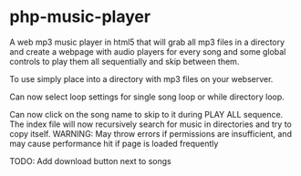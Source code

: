 # php-music-player
A web mp3 music player in html5 that will grab all mp3 files in a directory and create a webpage with audio players for every song and some global controls to play them all sequentially and skip between them.

To use simply place into a directory with mp3 files on your webserver.

Can now select loop settings for single song loop or while directory loop.

Can now click on the song name to skip to it during PLAY ALL sequence.
The index file will now recursively search for music in directories and try to copy itself. WARNING: May throw errors if permissions are insufficient, and may cause performance hit if page is loaded frequently

TODO: Add download button next to songs

